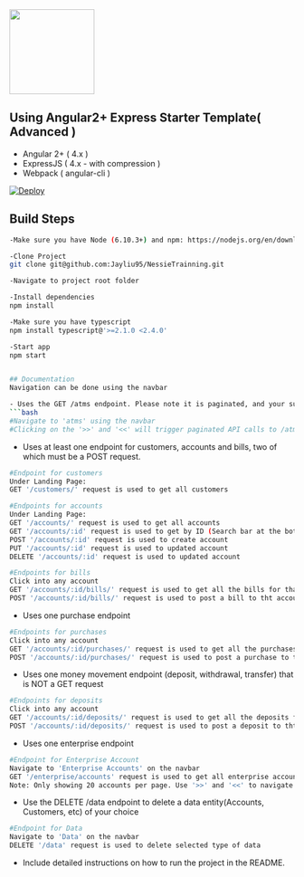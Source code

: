 <img width="150" src="http://api.reimaginebanking.com/img/nessie-logo.png" />

## Using Angular2+ Express Starter Template( Advanced )

- Angular 2+ ( 4.x )
- ExpressJS ( 4.x - with compression )
- Webpack ( angular-cli )

[![Deploy](https://www.herokucdn.com/deploy/button.png)](https://heroku.com/deploy)
## Build Steps
```bash
-Make sure you have Node (6.10.3+) and npm: https://nodejs.org/en/download/package-manager/

-Clone Project
git clone git@github.com:Jayliu95/NessieTrainning.git

-Navigate to project root folder

-Install dependencies
npm install

-Make sure you have typescript
npm install typescript@'>=2.1.0 <2.4.0'

-Start app
npm start


## Documentation 
Navigation can be done using the navbar

- Uses the GET /atms endpoint. Please note it is paginated, and your submission must query ATMs multiple times using the paging object.
```bash
#Navigate to 'atms' using the navbar
#Clicking on the '>>' and '<<' will trigger paginated API calls to /atms routes
```

- Uses at least one endpoint for customers, accounts and bills, two of which must be a POST request.
```bash
#Endpoint for customers
Under Landing Page:
GET '/customers/' request is used to get all customers

#Endpoints for accounts
Under Landing Page:
GET '/accounts/' request is used to get all accounts
GET '/accounts/:id' request is used to get by ID (Search bar at the bottom of the page)
POST '/accounts/:id' request is used to create account
PUT '/accounts/:id' request is used to updated account
DELETE '/accounts/:id' request is used to updated account

#Endpoints for bills
Click into any account
GET '/accounts/:id/bills/' request is used to get all the bills for that account
POST '/accounts/:id/bills/' request is used to post a bill to tht account
```

- Uses one purchase endpoint
```bash
#Endpoints for purchases
Click into any account
GET '/accounts/:id/purchases/' request is used to get all the purchases for that account
POST '/accounts/:id/purchases/' request is used to post a purchase to tht account
```

- Uses one money movement endpoint (deposit, withdrawal, transfer) that is NOT a GET request

```bash
#Endpoints for deposits
Click into any account
GET '/accounts/:id/deposits/' request is used to get all the deposits for that account
POST '/accounts/:id/deposits/' request is used to post a deposit to tht account
```

- Uses one enterprise endpoint
```bash
#Endpoint for Enterprise Account
Navigate to 'Enterprise Accounts' on the navbar
GET '/enterprise/accounts' request is used to get all enterprise accounts
Note: Only showing 20 accounts per page. Use '>>' and '<<' to navigate
```

- Use the DELETE /data endpoint to delete a data entity(Accounts, Customers, etc) of your choice
```bash
#Endpoint for Data
Navigate to 'Data' on the navbar
DELETE '/data' request is used to delete selected type of data
```

- Include detailed instructions on how to run the project in the README.
